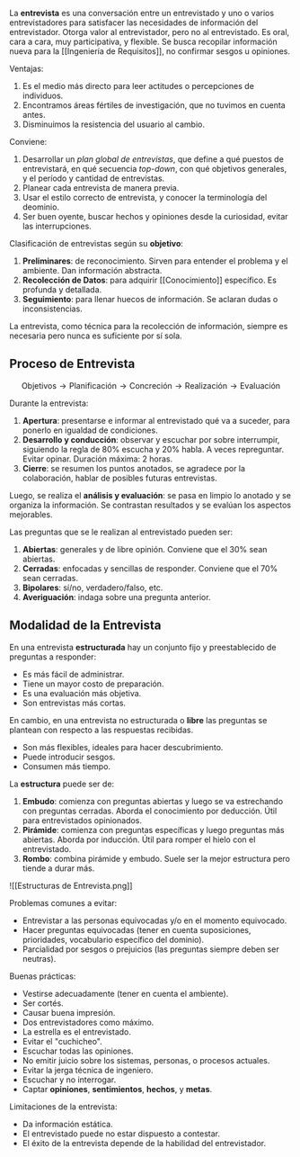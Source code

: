 La **entrevista** es una conversación entre un entrevistado y uno o varios entrevistadores para satisfacer las necesidades de información del entrevistador. Otorga valor al entrevistador, pero no al entrevistado. Es oral, cara a cara, muy participativa, y flexible. Se busca recopilar información nueva para la [[Ingeniería de Requisitos]], no confirmar sesgos u opiniones.

Ventajas:

1. Es el medio más directo para leer actitudes o percepciones de individuos.
2. Encontramos áreas fértiles de investigación, que no tuvimos en cuenta antes.
3. Disminuimos la resistencia del usuario al cambio.

Conviene:

1. Desarrollar un _plan global de entrevistas_, que define a qué puestos de entrevistará, en qué secuencia _top-down_, con qué objetivos generales, y el período y cantidad de entrevistas.
2. Planear cada entrevista de manera previa.
3. Usar el estilo correcto de entrevista, y conocer la terminología del deominio.
4. Ser buen oyente, buscar hechos y opiniones desde la curiosidad, evitar las interrupciones.

Clasificación de entrevistas según su **objetivo**:

1. **Preliminares**: de reconocimiento. Sirven para entender el problema y el ambiente. Dan información abstracta.
2. **Recolección de Datos**: para adquirir [[Conocimiento]] específico. Es profunda y detallada.
3. **Seguimiento**: para llenar huecos de información. Se aclaran dudas o inconsistencias.

La entrevista, como técnica para la recolección de información, siempre es necesaria pero nunca es suficiente por sí sola.

## Proceso de Entrevista

$$\text{Objetivos} \longrightarrow \text{Planificación} \longrightarrow \text{Concreción} \longrightarrow \text{Realización} \longrightarrow \text{Evaluación}$$

Durante la entrevista:

1. **Apertura**: presentarse e informar al entrevistado qué va a suceder, para ponerlo en igualdad de condiciones.
2. **Desarrollo y conducción**: observar y escuchar por sobre interrumpir, siguiendo la regla de 80% escucha y 20% habla. A veces repreguntar. Evitar opinar. Duración máxima: 2 horas.
3. **Cierre**: se resumen los puntos anotados, se agradece por la colaboración, hablar de posibles futuras entrevistas.

Luego, se realiza el **análisis y evaluación**: se pasa en limpio lo anotado y se organiza la información. Se contrastan resultados y se evalúan los aspectos mejorables.

Las preguntas que se le realizan al entrevistado pueden ser:

1. **Abiertas**: generales y de libre opinión. Conviene que el 30% sean abiertas.
2. **Cerradas**: enfocadas y sencillas de responder. Conviene que el 70% sean cerradas.
3. **Bipolares**: sí/no, verdadero/falso, etc.
4. **Averiguación**: indaga sobre una pregunta anterior.

## Modalidad de la Entrevista

En una entrevista **estructurada** hay un conjunto fijo y preestablecido de preguntas a responder:

- Es más fácil de administrar.
- Tiene un mayor costo de preparación.
- Es una evaluación más objetiva.
- Son entrevistas más cortas.

En cambio, en una entrevista no estructurada o **libre** las preguntas se plantean con respecto a las respuestas recibidas.

- Son más flexibles, ideales para hacer descubrimiento.
- Puede introducir sesgos.
- Consumen más tiempo.

La **estructura** puede ser de:

1. **Embudo**: comienza con preguntas abiertas y luego se va estrechando con preguntas cerradas. Aborda el conocimiento por deducción. Útil para entrevistados opinionados.
2. **Pirámide**: comienza con preguntas específicas y luego preguntas más abiertas. Aborda por inducción. Útil para romper el hielo con el entrevistado.
3. **Rombo**: combina pirámide y embudo. Suele ser la mejor estructura pero tiende a durar más.

![[Estructuras de Entrevista.png]]

Problemas comunes a evitar:

- Entrevistar a las personas equivocadas y/o en el momento equivocado.
- Hacer preguntas equivocadas (tener en cuenta suposiciones, prioridades, vocabulario específico del dominio).
- Parcialidad por sesgos o prejuicios (las preguntas siempre deben ser neutras).

Buenas prácticas:

- Vestirse adecuadamente (tener en cuenta el ambiente).
- Ser cortés.
- Causar buena impresión.
- Dos entrevistadores como máximo.
- La estrella es el entrevistado.
- Evitar el "cuchicheo".
- Escuchar todas las opiniones.
- No emitir juicio sobre los sistemas, personas, o procesos actuales.
- Evitar la jerga técnica de ingeniero.
- Escuchar y no interrogar.
- Captar **opiniones**, **sentimientos**, **hechos**, y **metas**.

Limitaciones de la entrevista:

- Da información estática.
- El entrevistado puede no estar dispuesto a contestar.
- El éxito de la entrevista depende de la habilidad del entrevistador.
